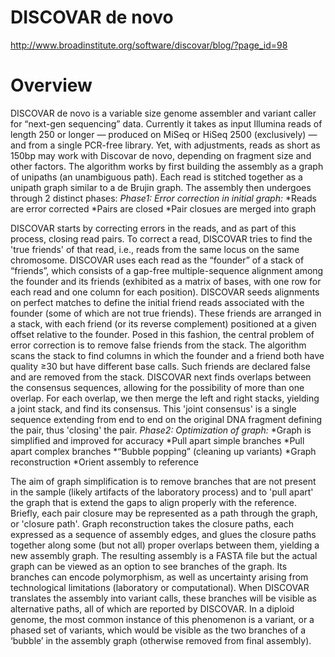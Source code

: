 # DISCOVAR de novo

http://www.broadinstitute.org/software/discovar/blog/?page_id=98

# Overview

DISCOVAR de novo is a variable size genome assembler and variant caller for “next-gen sequencing” data. Currently it takes as input Illumina reads of length 250 or longer — produced on MiSeq or HiSeq 2500 (exclusively) — and from a single PCR-free library. Yet, with adjustments, reads as short as 150bp may work with Discovar de novo, depending on fragment size and other factors. 
The algorithm works by first building the assembly as a graph of unipaths (an unambiguous path). Each read is stitched together as a unipath graph similar to a de Brujin graph. The assembly then undergoes through 2 distinct phases:
*Phase1: Error correction in initial graph:*
*Reads are error corrected
*Pairs are closed
*Pair closues are merged into graph

DISCOVAR starts by correcting errors in the reads, and as part of this process, closing read pairs. To correct a read, DISCOVAR tries to find the 'true friends' of that read, i.e., reads from the same locus on the same chromosome. DISCOVAR uses each read as the “founder” of a stack of “friends”, which consists of a gap-free multiple-sequence alignment among the founder and its friends (exhibited as a matrix of bases, with one row for each read and one column for each position). DISCOVAR seeds alignments on perfect matches to define the initial friend reads associated with the founder (some of which are not true friends). These friends are arranged in a stack, with each friend (or its reverse complement) positioned at a given offset relative to the founder. Posed in this fashion, the central problem of error correction is to remove false friends from the stack. The algorithm scans the stack to find columns in which the founder and a friend both have quality ≥30 but have different base calls. Such friends are declared false and are removed from the stack.
DISCOVAR next finds overlaps between the consensus sequences, allowing for the possibility of more than one overlap. For each overlap, we then merge the left and right stacks, yielding a joint stack, and find its consensus. This 'joint consensus' is a single sequence extending from end to end on the original DNA fragment defining the pair, thus 'closing' the pair.
*Phase2: Optimization of graph:*
*Graph is simplified and improved for accuracy
*Pull apart simple branches
*Pull apart complex branches 
*“Bubble popping” (cleaning up variants)
*Graph reconstruction 
*Orient assembly to reference 

The aim of graph simplification is to remove branches that are not present in the sample (likely artifacts of the laboratory process) and to 'pull apart' the graph that is extend the gaps to align properly with the reference. Briefly, each pair closure may be represented as a path through the graph, or 'closure path'. Graph reconstruction takes the closure paths, each expressed as a sequence of assembly edges, and glues the closure paths together along some (but not all) proper overlaps between them, yielding a new assembly graph.
The resulting assembly is a FASTA file but the actual graph can be viewed as an option to see branches of the graph. Its branches can encode polymorphism, as well as uncertainty arising from technological limitations (laboratory or computational). When DISCOVAR translates the assembly into variant calls, these branches will be visible as alternative paths, all of which are reported by DISCOVAR. In a diploid genome, the most common instance of this phenomenon is a variant, or a phased set of variants, which would be visible as the two branches of a ‘bubble’ in the assembly graph (otherwise removed from final assembly).

